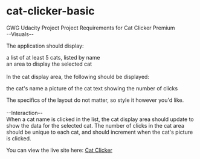 # cat-clicker-basic
GWG Udacity Project
Project Requirements for Cat Clicker Premium<br>
--Visuals--<br>

The application should display:

a list of at least 5 cats, listed by name<br>
an area to display the selected cat<br><br>
In the cat display area, the following should be displayed:<br>

the cat's name
a picture of the cat
text showing the number of clicks

The specifics of the layout do not matter, so style it however you'd like.<br><br>
--Interaction--<br>
When a cat name is clicked in the list, the cat display area should update to show the data for the selected cat.
The number of clicks in the cat area should be unique to each cat, and should increment when the cat's picture is clicked.

You can view the live site here: [Cat Clicker](https://gerkill.github.io/index.html)
